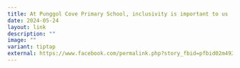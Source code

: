 ```yaml
---
title: At Punggol Cove Primary School, inclusivity is important to us
date: 2024-05-24
layout: link
description: ""
image: ""
variant: tiptap
external: https://www.facebook.com/permalink.php?story_fbid=pfbid02m4937osu4XUnJtZoU112ptXkjvnKGo9Z8xK88ZQZwxckKgiHkKxu5ufQGDzo3Mopl&id=100063501596910
---
```

